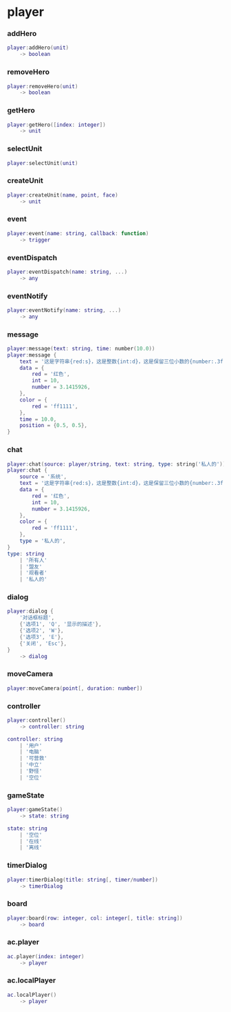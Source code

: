 # player

### addHero
```lua
player:addHero(unit)
    -> boolean
```

### removeHero
```lua
player:removeHero(unit)
    -> boolean
```

### getHero
```lua
player:getHero([index: integer])
    -> unit
```

### selectUnit
```lua
player:selectUnit(unit)
```

### createUnit
```lua
player:createUnit(name, point, face)
    -> unit
```

### event
```lua
player:event(name: string, callback: function)
    -> trigger
```

### eventDispatch
```lua
player:eventDispatch(name: string, ...)
    -> any
```

### eventNotify
```lua
player:eventNotify(name: string, ...)
    -> any
```

### message
```lua
player:message(text: string, time: number(10.0))
player:message {
    text = '这是字符串{red:s}，这是整数{int:d}，这是保留三位小数的{number:.3f}',
    data = {
        red = '红色',
        int = 10,
        number = 3.1415926,
    },
    color = {
        red = 'ff1111',
    },
    time = 10.0,
    position = {0.5, 0.5},
}
```

### chat
```lua
player:chat(source: player/string, text: string, type: string('私人的'))
player:chat {
    source = '系统',
    text = '这是字符串{red:s}，这是整数{int:d}，这是保留三位小数的{number:.3f}',
    data = {
        red = '红色',
        int = 10,
        number = 3.1415926,
    },
    color = {
        red = 'ff1111',
    },
    type = '私人的',
}
type: string
    | '所有人'
    | '盟友'
    | '观看者'
    | '私人的'
```

### dialog
```lua
player:dialog {
    '对话框标题',
    {'选项1', 'Q', '显示的描述'},
    {'选项2', 'W'},
    {'选项3', 'E'},
    {'关闭', 'Esc'},
}
    -> dialog
```

### moveCamera
```lua
player:moveCamera(point[, duration: number])
```

### controller
```lua
player:controller()
    -> controller: string

controller: string
    | '用户'
    | '电脑'
    | '可营救'
    | '中立'
    | '野怪'
    | '空位'
```

### gameState
```lua
player:gameState()
    -> state: string

state: string
    | '空位'
    | '在线'
    | '离线'
```

### timerDialog
```lua
player:timerDialog(title: string[, timer/number])
    -> timerDialog
```

### board
```lua
player:board(row: integer, col: integer[, title: string])
    -> board
```

### ac.player
```lua
ac.player(index: integer)
    -> player
```

### ac.localPlayer
```lua
ac.localPlayer()
    -> player
```
